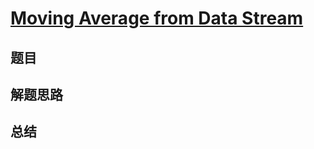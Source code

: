 # [Moving Average from Data Stream](https://leetcode.com/problems/moving-average-from-data-stream/)

## 题目


## 解题思路


## 总结


